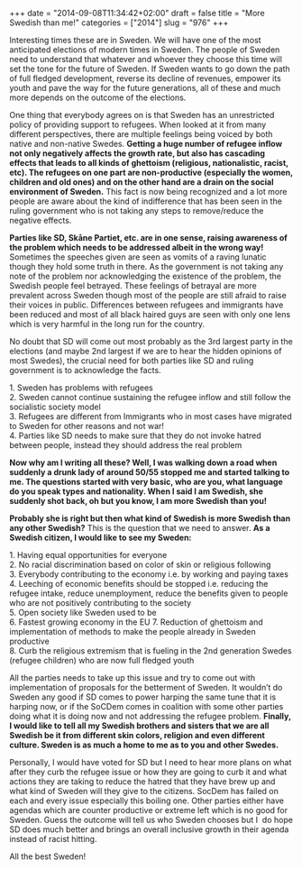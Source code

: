 +++
date = "2014-09-08T11:34:42+02:00"
draft = false
title = "More Swedish than me!"
categories = ["2014"]
slug = "976"
+++

Interesting times these are in Sweden. We will have one of the most anticipated elections of modern times in Sweden. The people of Sweden need to understand that whatever and whoever they choose this time will set the tone for the future of Sweden. If Sweden wants to go down the path of full fledged development, reverse its decline of revenues, empower its youth and pave the way for the future generations, all of these and much more depends on the outcome of the elections.

One thing that everybody agrees on is that Sweden has an unrestricted policy of providing support to refugees. When looked at it from many different perspectives, there are multiple feelings being voiced by both native and non-native Swedes. **Getting a huge number of refugee inflow not only negatively affects the growth rate, but also has cascading effects that leads to all kinds of ghettoism (religious, nationalistic, racist, etc). The refugees on one part are non-productive (especially the women, children and old ones) and on the other hand are a drain on the social environment of Sweden.** This fact is now being recognized and a lot more people are aware about the kind of indifference that has been seen in the ruling government who is not taking any steps to remove/reduce the negative effects.

**Parties like SD, Skåne Partiet, etc. are in one sense, raising awareness of the problem which needs to be addressed albeit in the wrong way!** Sometimes the speeches given are seen as vomits of a raving lunatic though they hold some truth in there. As the government is not taking any note of the problem nor acknowledging the existence of the problem, the Swedish people feel betrayed. These feelings of betrayal are more prevalent across Sweden though most of the people are still afraid to raise their voices in public. Differences between refugees and immigrants have been reduced and most of all black haired guys are seen with only one lens which is very harmful in the long run for the country.

No doubt that SD will come out most probably as the 3rd largest party in the elections (and maybe 2nd largest if we are to hear the hidden opinions of most Swedes), the crucial need for both parties like SD and ruling government is to acknowledge the facts.

1\. Sweden has problems with refugees  
2\. Sweden cannot continue sustaining the refugee inflow and still follow the socialistic society model  
3\. Refugees are different from Immigrants who in most cases have migrated to Sweden for other reasons and not war!  
4\. Parties like SD needs to make sure that they do not invoke hatred between people, instead they should address the real problem

**Now why am I writing all these? Well, I was walking down a road when suddenly a drunk lady of around 50/55 stopped me and started talking to me. The questions started with very basic, who are you, what language do you speak types and nationality. When I said I am Swedish, she suddenly shot back, oh but you know, I am more Swedish than you!**

**Probably she is right but then what kind of Swedish is more Swedish than any other Swedish?** This is the question that we need to answer. **As a Swedish citizen, I would like to see my Sweden:**

1\. Having equal opportunities for everyone  
2\. No racial discrimination based on color of skin or religious following  
3\. Everybody contributing to the economy i.e. by working and paying taxes  
4\. Leeching of economic benefits should be stopped i.e. reducing the refugee intake, reduce unemployment, reduce the benefits given to people who are not positively contributing to the society  
5\. Open society like Sweden used to be  
6\. Fastest growing economy in the EU 7\. Reduction of ghettoism and implementation of methods to make the people already in Sweden productive  
8\. Curb the religious extremism that is fueling in the 2nd generation Swedes (refugee children) who are now full fledged youth

All the parties needs to take up this issue and try to come out with implementation of proposals for the betterment of Sweden. It wouldn’t do Sweden any good if SD comes to power harping the same tune that it is harping now, or if the SoCDem comes in coalition with some other parties doing what it is doing now and not addressing the refugee problem. **Finally, I would like to tell all my Swedish brothers and sisters that we are all Swedish be it from different skin colors, religion and even different culture. Sweden is as much a home to me as to you and other Swedes.**

Personally, I would have voted for SD but I need to hear more plans on what after they curb the refugee issue or how they are going to curb it and what actions they are taking to reduce the hatred that they have brew up and what kind of Sweden will they give to the citizens. SocDem has failed on each and every issue especially this boiling one. Other parties either have agendas which are counter productive or extreme left which is no good for Sweden. Guess the outcome will tell us who Sweden chooses but I  do hope SD does much better and brings an overall inclusive growth in their agenda instead of racist hitting.

All the best Sweden!
